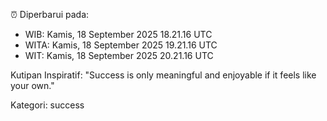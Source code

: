 ⏰ Diperbarui pada:
- WIB: Kamis, 18 September 2025 18.21.16 UTC
- WITA: Kamis, 18 September 2025 19.21.16 UTC
- WIT: Kamis, 18 September 2025 20.21.16 UTC

Kutipan Inspiratif:
"Success is only meaningful and enjoyable if it feels like your own."


Kategori: success

